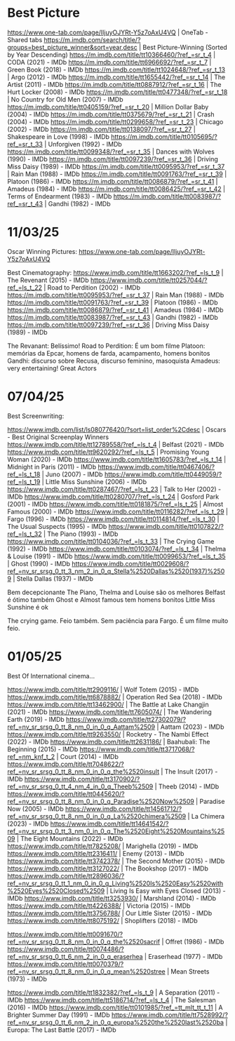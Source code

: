 # Best Picture
https://www.one-tab.com/page/IljuyOJYRt-Y5z7oAxU4VQ | OneTab - Shared tabs
https://m.imdb.com/search/title/?groups=best_picture_winner&sort=year,desc | Best Picture-Winning (Sorted by Year Descending)
https://m.imdb.com/title/tt10366460/?ref_=sr_t_4 | CODA (2021) - IMDb
https://m.imdb.com/title/tt6966692/?ref_=sr_t_7 | Green Book (2018) - IMDb
https://m.imdb.com/title/tt1024648/?ref_=sr_t_13 | Argo (2012) - IMDb
https://m.imdb.com/title/tt1655442/?ref_=sr_t_14 | The Artist (2011) - IMDb
https://m.imdb.com/title/tt0887912/?ref_=sr_t_16 | The Hurt Locker (2008) - IMDb
https://m.imdb.com/title/tt0477348/?ref_=sr_t_18 | No Country for Old Men (2007) - IMDb
https://m.imdb.com/title/tt0405159/?ref_=sr_t_20 | Million Dollar Baby (2004) - IMDb
https://m.imdb.com/title/tt0375679/?ref_=sr_t_21 | Crash (2004) - IMDb
https://m.imdb.com/title/tt0299658/?ref_=sr_t_23 | Chicago (2002) - IMDb
https://m.imdb.com/title/tt0138097/?ref_=sr_t_27 | Shakespeare in Love (1998) - IMDb
https://m.imdb.com/title/tt0105695/?ref_=sr_t_33 | Unforgiven (1992) - IMDb
https://m.imdb.com/title/tt0099348/?ref_=sr_t_35 | Dances with Wolves (1990) - IMDb
https://m.imdb.com/title/tt0097239/?ref_=sr_t_36 | Driving Miss Daisy (1989) - IMDb
https://m.imdb.com/title/tt0095953/?ref_=sr_t_37 | Rain Man (1988) - IMDb
https://m.imdb.com/title/tt0091763/?ref_=sr_t_39 | Platoon (1986) - IMDb
https://m.imdb.com/title/tt0086879/?ref_=sr_t_41 | Amadeus (1984) - IMDb
https://m.imdb.com/title/tt0086425/?ref_=sr_t_42 | Terms of Endearment (1983) - IMDb
https://m.imdb.com/title/tt0083987/?ref_=sr_t_43 | Gandhi (1982) - IMDb

# 11/03/25

Oscar Winning Pictures: https://www.one-tab.com/page/IljuyOJYRt-Y5z7oAxU4VQ

Best Cinematography:
https://www.imdb.com/title/tt1663202/?ref_=ls_t_9 | The Revenant (2015) - IMDb
https://www.imdb.com/title/tt0257044/?ref_=ls_t_22 | Road to Perdition (2002) - IMDb
https://m.imdb.com/title/tt0095953/?ref_=sr_t_37 | Rain Man (1988) - IMDb
https://m.imdb.com/title/tt0091763/?ref_=sr_t_39 | Platoon (1986) - IMDb
https://m.imdb.com/title/tt0086879/?ref_=sr_t_41 | Amadeus (1984) - IMDb
https://m.imdb.com/title/tt0083987/?ref_=sr_t_43 | Gandhi (1982) - IMDb
https://m.imdb.com/title/tt0097239/?ref_=sr_t_36 | Driving Miss Daisy (1989) - IMDb

The Revanant: Belíssimo!
Road to Perdition: É um bom filme
Platoon: memórias da Epcar, homens de farda, acampamento, homens bonitos
Gandhi: discurso sobre Recusa, discurso feminino, masoquista
Amadeus: very entertaining! Great Actors

# 07/04/25
Best Screenwriting:

https://www.imdb.com/list/ls080776420/?sort=list_order%2Cdesc | Oscars - Best Original Screenplay Winners
https://www.imdb.com/title/tt12789558/?ref_=ls_t_4 | Belfast (2021) - IMDb
https://www.imdb.com/title/tt9620292/?ref_=ls_t_5 | Promising Young Woman (2020) - IMDb
https://www.imdb.com/title/tt1605783/?ref_=ls_t_14 | Midnight in Paris (2011) - IMDb
https://www.imdb.com/title/tt0467406/?ref_=ls_t_18 | Juno (2007) - IMDb
https://www.imdb.com/title/tt0449059/?ref_=ls_t_19 | Little Miss Sunshine (2006) - IMDb
https://www.imdb.com/title/tt0287467/?ref_=ls_t_23 | Talk to Her (2002) - IMDb
https://www.imdb.com/title/tt0280707/?ref_=ls_t_24 | Gosford Park (2001) - IMDb
https://www.imdb.com/title/tt0181875/?ref_=ls_t_25 | Almost Famous (2000) - IMDb
https://www.imdb.com/title/tt0116282/?ref_=ls_t_29 | Fargo (1996) - IMDb
https://www.imdb.com/title/tt0114814/?ref_=ls_t_30 | The Usual Suspects (1995) - IMDb
https://www.imdb.com/title/tt0107822/?ref_=ls_t_32 | The Piano (1993) - IMDb
https://www.imdb.com/title/tt0104036/?ref_=ls_t_33 | The Crying Game (1992) - IMDb
https://www.imdb.com/title/tt0103074/?ref_=ls_t_34 | Thelma & Louise (1991) - IMDb
https://www.imdb.com/title/tt0099653/?ref_=ls_t_35 | Ghost (1990) - IMDb
https://www.imdb.com/title/tt0029608/?ref_=nv_sr_srsg_0_tt_3_nm_2_in_0_q_Stella%2520Dallas%2520(1937)%2509 | Stella Dallas (1937) - IMDb

Bem decepcionante
The Piano, Thelma and Louise são os melhores
Belfast é ótimo também
Ghost e Almost famous tem homens bonitos
Little Miss Sunshine é ok

The crying game. Feio também. 
Sem paciência para Fargo. É um filme muito feio. 

# 01/05/25
Best Of International cinema...

https://www.imdb.com/title/tt2909116/ | Wolf Totem (2015) - IMDb
https://www.imdb.com/title/tt6878882/ | Operation Red Sea (2018) - IMDb
https://www.imdb.com/title/tt13462900/ | The Battle at Lake Changjin (2021) - IMDb
https://www.imdb.com/title/tt7605074/ | The Wandering Earth (2019) - IMDb
https://www.imdb.com/title/tt27302079/?ref_=nv_sr_srsg_0_tt_8_nm_0_in_0_q_Aattam%2509 | Aattam (2023) - IMDb
https://www.imdb.com/title/tt9263550/ | Rocketry - The Nambi Effect (2022) - IMDb
https://www.imdb.com/title/tt2631186/ | Baahubali: The Beginning (2015) - IMDb
https://www.imdb.com/title/tt3717068/?ref_=nm_knf_t_2 | Court (2014) - IMDb
https://www.imdb.com/title/tt7048622/?ref_=nv_sr_srsg_0_tt_8_nm_0_in_0_q_the%2520insult | The Insult (2017) - IMDb
https://www.imdb.com/title/tt3170902/?ref_=nv_sr_srsg_0_tt_4_nm_4_in_0_q_Theeb%2509 | Theeb (2014) - IMDb
https://www.imdb.com/title/tt0445620/?ref_=nv_sr_srsg_0_tt_8_nm_0_in_0_q_Paradise%2520Now%2509 | Paradise Now (2005) - IMDb
https://www.imdb.com/title/tt14561712/?ref_=nv_sr_srsg_0_tt_8_nm_0_in_0_q_La%2520chimera%2509 | La Chimera (2023) - IMDb
https://www.imdb.com/title/tt14641542/?ref_=nv_sr_srsg_0_tt_3_nm_0_in_0_q_The%2520Eight%2520Mountains%2509 | The Eight Mountains (2022) - IMDb
https://www.imdb.com/title/tt7825208/ | Marighella (2019) - IMDb
https://www.imdb.com/title/tt2316411/ | Enemy (2013) - IMDb
https://www.imdb.com/title/tt3742378/ | The Second Mother (2015) - IMDb
https://www.imdb.com/title/tt3127022/ | The Bookshop (2017) - IMDb
https://www.imdb.com/title/tt2896036/?ref_=nv_sr_srsg_0_tt_1_nm_0_in_0_q_Living%2520Is%2520Easy%2520with%2520Eyes%2520Closed%2509 | Living Is Easy with Eyes Closed (2013) - IMDb
https://www.imdb.com/title/tt3253930/ | Marshland (2014) - IMDb
https://www.imdb.com/title/tt4226388/ | Victoria (2015) - IMDb
https://www.imdb.com/title/tt3756788/ | Our Little Sister (2015) - IMDb
https://www.imdb.com/title/tt8075192/ | Shoplifters (2018) - IMDb

https://www.imdb.com/title/tt0091670/?ref_=nv_sr_srsg_0_tt_8_nm_0_in_0_q_the%2520sacrif | Offret (1986) - IMDb
https://www.imdb.com/title/tt0074486/?ref_=nv_sr_srsg_0_tt_6_nm_2_in_0_q_eraserhea | Eraserhead (1977) - IMDb
https://www.imdb.com/title/tt0070379/?ref_=nv_sr_srsg_0_tt_8_nm_0_in_0_q_mean%2520stree | Mean Streets (1973) - IMDb

https://www.imdb.com/title/tt1832382/?ref_=ls_t_9 | A Separation (2011) - IMDb
https://www.imdb.com/title/tt5186714/?ref_=ls_t_4 | The Salesman (2016) - IMDb
https://www.imdb.com/title/tt0101985/?ref_=tt_mlt_tt_t_11 | A Brighter Summer Day (1991) - IMDb
https://www.imdb.com/title/tt7528992/?ref_=nv_sr_srsg_0_tt_6_nm_2_in_0_q_europa%2520the%2520last%2520ba | Europa: The Last Battle (2017) - IMDb